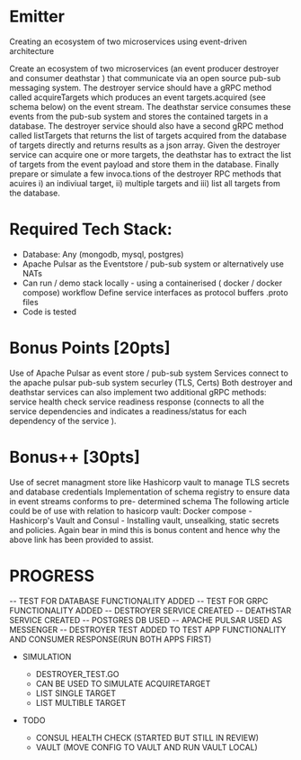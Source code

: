 # Emitter

Creating an ecosystem of two microservices using event-driven architecture

Create an ecosystem of two microservices (an event producer destroyer and consumer deathstar ) that communicate via an open source pub-sub messaging system. The destroyer service should have a gRPC method called acquireTargets which produces an
event targets.acquired (see schema below) on the event stream. The deathstar service consumes these events from the pub-sub system and stores the contained targets in a database. The destroyer service should also have a second gRPC method called listTargets that returns the list of targets acquired from the database of targets directly and returns results as a json array. Given the destroyer service can acquire one or more targets, the deathstar has to extract the list of targets from the event payload and store them in the database. Finally prepare or simulate a few invoca.tions of the destroyer RPC methods that acuires i) an indiviual target, ii) multiple targets and iii) list all targets from the database.

# Required Tech Stack:

- Database: Any (mongodb, mysql, postgres)
- Apache Pulsar as the Eventstore / pub-sub system or alternatively use NATs
- Can run / demo stack locally - using a containerised ( docker / docker compose) workflow Define service interfaces as protocol buffers .proto files
- Code is tested

# Bonus Points [20pts]

Use of Apache Pulsar as event store / pub-sub system
Services connect to the apache pulsar pub-sub system securley (TLS, Certs)
Both destroyer and deathstar services can also implement two additional gRPC methods:
service health check
service readiness response (connects to all the service dependencies and indicates a readiness/status for each dependency of the service ).

# Bonus++ [30pts]

Use of secret managment store like Hashicorp vault to manage TLS secrets and database credentials
Implementation of schema registry to ensure data in event streams conforms to pre- determined schema
The following article could be of use with relation to hasicorp vault: Docker compose - Hashicorp's Vault and Consul - Installing vault, unsealking, static secrets and policies. Again bear in mind this is bonus content and hence why the above link has been provided to assist.

# PROGRESS

-- TEST FOR DATABASE FUNCTIONALITY ADDED
-- TEST FOR GRPC FUNCTIONALITY ADDED
-- DESTROYER SERVICE CREATED
-- DEATHSTAR SERVICE CREATED
-- POSTGRES DB USED
-- APACHE PULSAR USED AS MESSENGER
-- DESTROYER TEST ADDED TO TEST APP FUNCTIONALITY AND CONSUMER RESPONSE(RUN BOTH APPS FIRST)

- SIMULATION

  - DESTROYER_TEST.GO
  - CAN BE USED TO SIMULATE ACQUIRETARGET
  - LIST SINGLE TARGET
  - LIST MULTIBLE TARGET

- TODO
  - CONSUL HEALTH CHECK (STARTED BUT STILL IN REVIEW)
  - VAULT (MOVE CONFIG TO VAULT AND RUN VAULT LOCAL)
